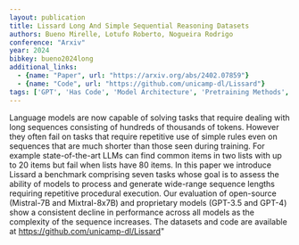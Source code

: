 ```yaml
---
layout: publication
title: Lissard Long And Simple Sequential Reasoning Datasets
authors: Bueno Mirelle, Lotufo Roberto, Nogueira Rodrigo
conference: "Arxiv"
year: 2024
bibkey: bueno2024long
additional_links:
  - {name: "Paper", url: "https://arxiv.org/abs/2402.07859"}
  - {name: "Code", url: "https://github.com/unicamp-dl/Lissard"}
tags: ['GPT', 'Has Code', 'Model Architecture', 'Pretraining Methods', 'Training Techniques']
---
```

Language models are now capable of solving tasks that require dealing with long sequences consisting of hundreds of thousands of tokens. However they often fail on tasks that require repetitive use of simple rules even on sequences that are much shorter than those seen during training. For example state-of-the-art LLMs can find common items in two lists with up to 20 items but fail when lists have 80 items. In this paper we introduce Lissard a benchmark comprising seven tasks whose goal is to assess the ability of models to process and generate wide-range sequence lengths requiring repetitive procedural execution. Our evaluation of open-source (Mistral-7B and Mixtral-8x7B) and proprietary models (GPT-3.5 and GPT-4) show a consistent decline in performance across all models as the complexity of the sequence increases. The datasets and code are available at https://github.com/unicamp-dl/Lissard"
